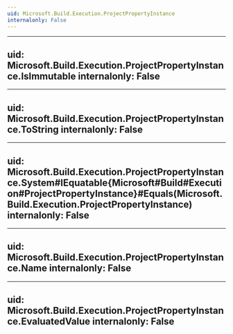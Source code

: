 ```yaml
---
uid: Microsoft.Build.Execution.ProjectPropertyInstance
internalonly: False
---
```


---
uid: Microsoft.Build.Execution.ProjectPropertyInstance.IsImmutable
internalonly: False
---

---
uid: Microsoft.Build.Execution.ProjectPropertyInstance.ToString
internalonly: False
---

---
uid: Microsoft.Build.Execution.ProjectPropertyInstance.System#IEquatable{Microsoft#Build#Execution#ProjectPropertyInstance}#Equals(Microsoft.Build.Execution.ProjectPropertyInstance)
internalonly: False
---

---
uid: Microsoft.Build.Execution.ProjectPropertyInstance.Name
internalonly: False
---

---
uid: Microsoft.Build.Execution.ProjectPropertyInstance.EvaluatedValue
internalonly: False
---

